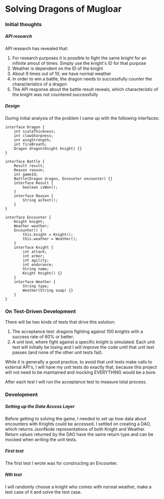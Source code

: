# Solving Dragons of Mugloar
### Initial thoughts
##### API research
API research has revealed that:
1) For research purposes it is possible to fight the same knight for an infinite amout of times. Simply use the knight's ID for that purpose
2) Weather is dependent on the ID of the knight
3) About 9 times out of 10, we have normal weather
4) In order to win a battle, the dragon needs to successfully counter the characteristics of a dragon
5) The API response about the battle result reveals, which characteristic of the knight was not countered successfully

##### Design
During initial analysis of the problem I came up with the following interfaces:


    interface Dragon {
        int scaleThickness;
        int clawSharpness;
        int wingStrength;
        int fireBreath;
        Dragon dragon(Knight knight) {}
    }

    interface Battle {
        Result result;
        Reason reason;
        int gameId;
        Battle(Dragon dragon, Encounter encounter) {}
        interface Result {
            boolean isWon();
        }
        interface Reason {
            String asText();
        }
    }
    
    interface Encounter {
        Knight knight;
        Weather weather;
        Encounter() {
            this.knight = Knight();
            this.weather = Weather();
        }
        interface Knight {
            int attack;
            int armor;
            int agility;
            int endurance;
            String name;
            Knight Knight() {}
        }
        interface Weather {
            String type;
            Weather(String soap) {}
        }
    }

### On Test-Driven Development
There will be two kinds of tests that drive this solution:
1) The acceptance test: dragons fighting against 100 knights with a success rate of 60% or better.
2) A unit test, where fight against a specific knight is simulated. Each unit test will initially be losing and I will improve the code until that unit test passes (and none of the other unit tests fail).

While it is generally a good practice, to avoid that unit tests make calls to external API's, I will have my unit tests do exactly that, because this project will not need to be maintained and mocking EVERYTHING would be a bore.

After each test I will run the acceptance test to measure total process.

### Development
##### Setting up the Data Access Layer
Before getting to solving the game, I needed to set up how data about encounters with Knights could be accessed. I settled on creating a DAO, which returns JsonNode representations of both Knight and Weather. Return values returned by the DAO have the same return type and can be mocked when writing the unit tests.

##### First test
The first test I wrote was for constructing an Encounter.

##### Nth test
I will randomly choose a knight who comes with normal weather, make a test case of it and solve the test case.

